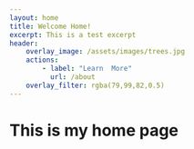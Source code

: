 ```yaml
---
layout: home
title: Welcome Home!
excerpt: This is a test excerpt
header:
    overlay_image: /assets/images/trees.jpg
    actions:
        - label: "Learn  More"
          url: /about
    overlay_filter: rgba(79,99,82,0.5)
---
```


# This is my home page